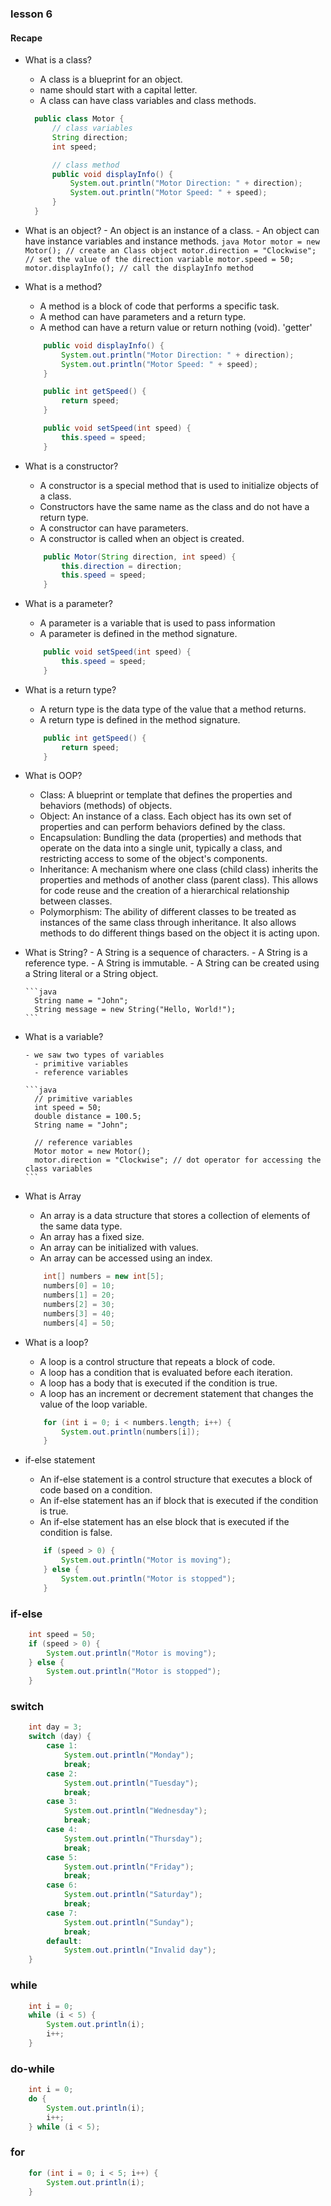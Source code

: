 ### lesson 6

#### Recape

- What is a class?

  - A class is a blueprint for an object.
  - name should start with a capital letter.
  - A class can have class variables and class methods.

  ```java
    public class Motor {
        // class variables
        String direction;
        int speed;

        // class method
        public void displayInfo() {
            System.out.println("Motor Direction: " + direction);
            System.out.println("Motor Speed: " + speed);
        }
    }
  ```

- What is an object? - An object is an instance of a class. - An object can have instance variables and instance methods.
  `java
  Motor motor = new Motor(); // create an Class object
  motor.direction = "Clockwise"; // set the value of the direction variable
  motor.speed = 50; 
  motor.displayInfo(); // call the displayInfo method
`
- What is a method?

  - A method is a block of code that performs a specific task.
  - A method can have parameters and a return type.
  - A method can have a return value or return nothing (void). 'getter'

  ```java
      public void displayInfo() {
          System.out.println("Motor Direction: " + direction);
          System.out.println("Motor Speed: " + speed);
      }

      public int getSpeed() {
          return speed;
      }

      public void setSpeed(int speed) {
          this.speed = speed;
      }
  ```

- What is a constructor?
  - A constructor is a special method that is used to initialize objects of a class.
  - Constructors have the same name as the class and do not have a return type.
  - A constructor can have parameters.
  - A constructor is called when an object is created.
  ```java
      public Motor(String direction, int speed) {
          this.direction = direction;
          this.speed = speed;
      }
  ```
- What is a parameter?
  - A parameter is a variable that is used to pass information
  - A parameter is defined in the method signature.
  ```java
      public void setSpeed(int speed) {
          this.speed = speed;
      }
  ```
- What is a return type?

  - A return type is the data type of the value that a method returns.
  - A return type is defined in the method signature.

  ```java
      public int getSpeed() {
          return speed;
      }
  ```

- What is OOP?

  - Class: A blueprint or template that defines the properties and behaviors (methods) of objects.
  - Object: An instance of a class. Each object has its own set of properties and can perform behaviors defined by the class.
  - Encapsulation: Bundling the data (properties) and methods that operate on the data into a single unit, typically a class, and restricting access to some of the object's components.
  - Inheritance: A mechanism where one class (child class) inherits the properties and methods of another class (parent class). This allows for code reuse and the creation of a hierarchical relationship between classes.
  - Polymorphism: The ability of different classes to be treated as instances of the same class through inheritance. It also allows methods to do different things based on the object it is acting upon.

- What is String? - A String is a sequence of characters. - A String is a reference type. - A String is immutable. - A String can be created using a String literal or a String object.

      ```java
        String name = "John";
        String message = new String("Hello, World!");
      ```

- What is a variable?

      - we saw two types of variables
        - primitive variables
        - reference variables

      ```java
        // primitive variables
        int speed = 50;
        double distance = 100.5;
        String name = "John";

        // reference variables
        Motor motor = new Motor();
        motor.direction = "Clockwise"; // dot operator for accessing the class variables
      ```

- What is Array

  - An array is a data structure that stores a collection of elements of the same data type.
  - An array has a fixed size.
  - An array can be initialized with values.
  - An array can be accessed using an index.

  ```java
      int[] numbers = new int[5];
      numbers[0] = 10;
      numbers[1] = 20;
      numbers[2] = 30;
      numbers[3] = 40;
      numbers[4] = 50;
  ```

- What is a loop?

  - A loop is a control structure that repeats a block of code.
  - A loop has a condition that is evaluated before each iteration.
  - A loop has a body that is executed if the condition is true.
  - A loop has an increment or decrement statement that changes the value of the loop variable.

  ```java
      for (int i = 0; i < numbers.length; i++) {
          System.out.println(numbers[i]);
      }
  ```

- if-else statement
  - An if-else statement is a control structure that executes a block of code based on a condition.
  - An if-else statement has an if block that is executed if the condition is true.
  - An if-else statement has an else block that is executed if the condition is false.
  ```java
      if (speed > 0) {
          System.out.println("Motor is moving");
      } else {
          System.out.println("Motor is stopped");
      }
  ```

### if-else

```java
    int speed = 50;
    if (speed > 0) {
        System.out.println("Motor is moving");
    } else {
        System.out.println("Motor is stopped");
    }
```

### switch

```java
    int day = 3;
    switch (day) {
        case 1:
            System.out.println("Monday");
            break;
        case 2:
            System.out.println("Tuesday");
            break;
        case 3:
            System.out.println("Wednesday");
            break;
        case 4:
            System.out.println("Thursday");
            break;
        case 5:
            System.out.println("Friday");
            break;
        case 6:
            System.out.println("Saturday");
            break;
        case 7:
            System.out.println("Sunday");
            break;
        default:
            System.out.println("Invalid day");
    }
```

### while

```java
    int i = 0;
    while (i < 5) {
        System.out.println(i);
        i++;
    }
```

### do-while

```java
    int i = 0;
    do {
        System.out.println(i);
        i++;
    } while (i < 5);
```

### for

```java
    for (int i = 0; i < 5; i++) {
        System.out.println(i);
    }
```
